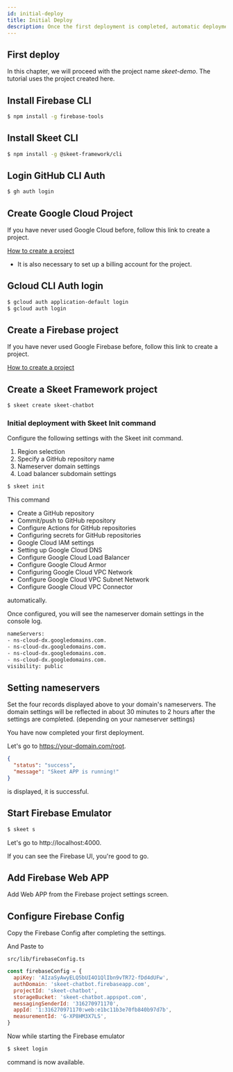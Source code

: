 ```yaml
---
id: initial-deploy
title: Initial Deploy
description: Once the first deployment is completed, automatic deployment by CI/CD will be triggered from subsequent commits
---
```


## First deploy

In this chapter, we will proceed with the project name _skeet-demo_.
The tutorial uses the project created here.

## Install Firebase CLI

```bash
$ npm install -g firebase-tools
```

## Install Skeet CLI

```bash
$ npm install -g @skeet-framework/cli
```

## Login GitHub CLI Auth

```bash
$ gh auth login
```

## Create Google Cloud Project

If you have never used Google Cloud before, follow this link to create a project.

[How to create a project](https://cloud.google.com/resource-manager/docs/creating-managing-projects)

- It is also necessary to set up a billing account for the project.

## Gcloud CLI Auth login

```bash
$ gcloud auth application-default login
$ gcloud auth login
```

## Create a Firebase project

If you have never used Google Firebase before, follow this link to create a project.

[How to create a project](https://firebase.google.com/docs/projects/learn-more?hl=en)

## Create a Skeet Framework project

```bash
$ skeet create skeet-chatbot
```

### Initial deployment with Skeet Init command

Configure the following settings with the Skeet init command.

1. Region selection
2. Specify a GitHub repository name
3. Nameserver domain settings
4. Load balancer subdomain settings

```bash
$ skeet init
```

This command

- Create a GitHub repository
- Commit/push to GitHub repository
- Configure Actions for GitHub repositories
- Configuring secrets for GitHub repositories
- Google Cloud IAM settings
- Setting up Google Cloud DNS
- Configure Google Cloud Load Balancer
- Configure Google Cloud Armor
- Configuring Google Cloud VPC Network
- Configure Google Cloud VPC Subnet Network
- Configure Google Cloud VPC Connector

automatically.

Once configured, you will see the nameserver domain settings in the console log.

```bash
nameServers:
- ns-cloud-dx.googledomains.com.
- ns-cloud-dx.googledomains.com.
- ns-cloud-dx.googledomains.com.
- ns-cloud-dx.googledomains.com.
visibility: public
```

## Setting nameservers

Set the four records displayed above to your domain's nameservers.
The domain settings will be reflected in about 30 minutes to 2 hours after the settings are completed. (depending on your nameserver settings)

You have now completed your first deployment.

Let's go to https://your-domain.com/root.

```json
{
  "status": "success",
  "message": "Skeet APP is running!"
}
```

is displayed, it is successful.

## Start Firebase Emulator

```bash
$ skeet s
```

Let's go to http://localhost:4000.

If you can see the Firebase UI, you're good to go.

## Add Firebase Web APP

Add Web APP from the Firebase project settings screen.

## Configure Firebase Config

Copy the Firebase Config after completing the settings.

And Paste to

`src/lib/firebaseConfig.ts`

```javascript
const firebaseConfig = {
  apiKey: 'AIzaSyAwyELQ5bUI4O1QlIbn9vTR72-fDd4dUFw',
  authDomain: 'skeet-chatbot.firebaseapp.com',
  projectId: 'skeet-chatbot',
  storageBucket: 'skeet-chatbot.appspot.com',
  messagingSenderId: '316270971170',
  appId: '1:316270971170:web:e1bc11b3e70fb840b97d7b',
  measurementId: 'G-XP8HM3X7LS',
}
```

Now while starting the Firebase emulator

```bash
$ skeet login
```

command is now available.
